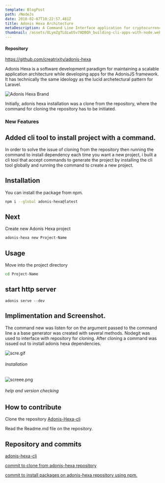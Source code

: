 ```yaml
---
template: BlogPost
path: /NodeJs
date: 2018-02-07T10:22:57.481Z
title: Adonis Hexa Architecture
metaDescription: A Command Line Interface application for cryptocurrency price checking.
thumbnail: /assets/ULymZgTLGLwUSv7ADBQh_building-cli-apps-with-node.webp
---
```

#### Repository
https://github.com/creatrixity/adonis-hexa

Adonis Hexa is a software development paradigm for maintaining a scalable application architecture while developing apps for the AdonisJS framework.
It has technically the same ideology as the lucid archetectural pattern for Laravel.


![Adonis Hexa Brand](https://preview.ibb.co/g77Gde/hexa_brand.jpg)

Initially, adonis hexa installation was a clone from the repository, where the command for cloning the repository has to be initiated.

### New Features
## Added cli tool to install project with a command.
In order to solve the issue of cloning from the repository then running the command to install dependency each time you want a new project, i built a cli tool that  accept commands to generate the project by installing the cli tool globally and running the command to create a new project.

## Installation
You can install the package from npm.
```bash
npm i --global adonis-hexa@latest
```

## Next
Create new Adonis Hexa project
```bash
adonis-hexa new Project-Name
```

## Usage
Move into the project directory

```bash
cd Project-Name
```

## start http server
```
adonis serve --dev
```

## Implimentation and Screenshot.
The command new was listen for on the argument passed to the command line a a base generator was created with several methods. Nodegit was used to interface with repository for cloning. After cloning a command was issued out to install adonis hexa dependencies.

![scre.gif](https://cdn.steemitimages.com/DQmT6Pxns9yKAXPn76TmMVFdj6LsjnMtXTn9EtmYxfihg8G/scre.gif)
###### Installation

![screee.png](https://cdn.steemitimages.com/DQmYmZ1mZrjtyttgA3Gwm9QV3s878HwC1Vbs5jqKFY7V4AR/screee.png)

###### help and version checking

## How to contribute 
 Clone the repository [Adonis-Hexa-cli](https://github.com/ogbiyoyosky/adonis-hexa-cli)

Read the Readme.md file on the repository.

## Repository and commits

[adonis-hexa-cli](https://github.com/ogbiyoyosky/adonis-hexa-cli)

[commit to clone from adonis-hexa repository](https://github.com/ogbiyoyosky/adonis-hexa-cli/commit/afc89907387c256912267bc2c6fc4aeb4ac78cd3)

[commit to install packages on adonis-hexa repository using npm.](https://github.com/ogbiyoyosky/adonis-hexa-cli/commit/fc1c0f48207de8c988b09d25eb9bc3beac9cecba)
